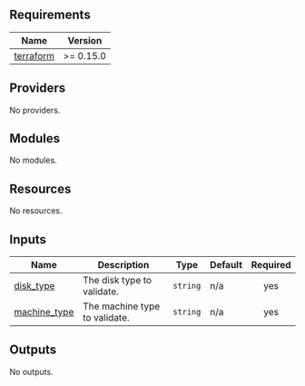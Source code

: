 <!-- BEGINNING OF PRE-COMMIT-TERRAFORM DOCS HOOK -->
## Requirements

| Name | Version |
|------|---------|
| <a name="requirement_terraform"></a> [terraform](#requirement\_terraform) | >= 0.15.0 |

## Providers

No providers.

## Modules

No modules.

## Resources

No resources.

## Inputs

| Name | Description | Type | Default | Required |
|------|-------------|------|---------|:--------:|
| <a name="input_disk_type"></a> [disk\_type](#input\_disk\_type) | The disk type to validate. | `string` | n/a | yes |
| <a name="input_machine_type"></a> [machine\_type](#input\_machine\_type) | The machine type to validate. | `string` | n/a | yes |

## Outputs

No outputs.
<!-- END OF PRE-COMMIT-TERRAFORM DOCS HOOK -->
